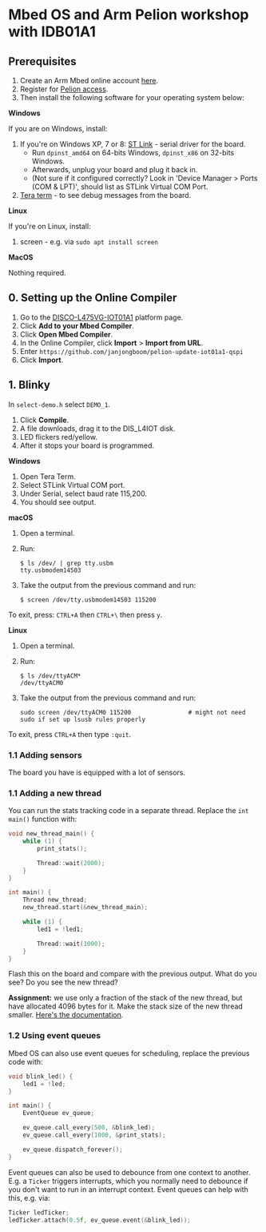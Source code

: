 # Mbed OS and Arm Pelion workshop with IDB01A1

## Prerequisites

1. Create an Arm Mbed online account [here](https://os.mbed.com/account/signup/).
1. Register for [Pelion access](https://console.mbed.com/cloud-registration).
1. Then install the following software for your operating system below:

**Windows**

If you are on Windows, install:

1. If you're on Windows XP, 7 or 8: [ST Link](http://janjongboom.com/downloads/st-link.zip) - serial driver for the board.
    * Run `dpinst_amd64` on 64-bits Windows, `dpinst_x86` on 32-bits Windows.
    * Afterwards, unplug your board and plug it back in.
    * (Not sure if it configured correctly? Look in 'Device Manager > Ports (COM & LPT)', should list as STLink Virtual COM Port.
1. [Tera term](https://osdn.net/projects/ttssh2/downloads/66361/teraterm-4.92.exe/) - to see debug messages from the board.

**Linux**

If you're on Linux, install:

1. screen - e.g. via `sudo apt install screen`

**MacOS**

Nothing required.

## 0. Setting up the Online Compiler

1. Go to the [DISCO-L475VG-IOT01A1](https://os.mbed.com/platforms/ST-Discovery-L475E-IOT01A/) platform page.
1. Click **Add to your Mbed Compiler**.
1. Click **Open Mbed Compiler**.
1. In the Online Compiler, click **Import** > **Import from URL**.
1. Enter `https://github.com/janjongboom/pelion-update-iot01a1-qspi`
1. Click **Import**.

## 1. Blinky

In `select-demo.h` select `DEMO_1`.

1. Click **Compile**.
1. A file downloads, drag it to the DIS_L4IOT disk.
1. LED flickers red/yellow.
1. After it stops your board is programmed.

**Windows**

1. Open Tera Term.
1. Select STLink Virtual COM port.
1. Under Serial, select baud rate 115,200.
1. You should see output.

**macOS**

1. Open a terminal.
1. Run:

    ```
    $ ls /dev/ | grep tty.usbm
    tty.usbmodem14503
    ```

1. Take the output from the previous command and run:

    ```
    $ screen /dev/tty.usbmodem14503 115200
    ```

To exit, press: `CTRL+A` then `CTRL+\` then press `y`.

**Linux**

1. Open a terminal.
1. Run:

    ```
    $ ls /dev/ttyACM*
    /dev/ttyACM0
    ```

1. Take the output from the previous command and run:

    ```
    sudo screen /dev/ttyACM0 115200                # might not need sudo if set up lsusb rules properly
    ```

To exit, press `CTRL+A` then type `:quit`.

### 1.1 Adding sensors

The board you have is equipped with a lot of sensors.

### 1.1 Adding a new thread

You can run the stats tracking code in a separate thread. Replace the `int main()` function with:

```cpp
void new_thread_main() {
    while (1) {
        print_stats();

        Thread::wait(2000);
    }
}

int main() {
    Thread new_thread;
    new_thread.start(&new_thread_main);

    while (1) {
        led1 = !led1;

        Thread::wait(1000);
    }
}
```

Flash this on the board and compare with the previous output. What do you see? Do you see the new thread?

**Assignment:** we use only a fraction of the stack of the new thread, but have allocated 4096 bytes for it. Make the stack size of the new thread smaller. [Here's the documentation](https://os.mbed.com/docs/v5.8/reference/thread.html).

### 1.2 Using event queues

Mbed OS can also use event queues for scheduling, replace the previous code with:

```cpp
void blink_led() {
    led1 = !led;
}

int main() {
    EventQueue ev_queue;

    ev_queue.call_every(500, &blink_led);
    ev_queue.call_every(1000, &print_stats);

    ev_queue.dispatch_forever();
}
```

Event queues can also be used to debounce from one context to another. E.g. a `Ticker` triggers interrupts, which you normally need to debounce if you don't want to run in an interrupt context. Event queues can help with this, e.g. via:

```cpp
Ticker ledTicker;
ledTicker.attach(0.5f, ev_queue.event(&blink_led));
```
